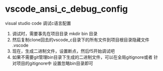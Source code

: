 # vscode_ansi_c_debug_config
visual studio code 调试c语言配置

  1. 调试时，需要事先在项目目录 mkdir bin 目录
  2. 然后复制clone回去的vscode_c目录下的所有文件到项目根目录隐藏文件 .vscode
  3. 现在，生成二进制文件，设置断点，然后f5开始调试吧
  4. 如果不需要git管理bin目录下生成的二进制文件，可以在全局gitignore或者 针对项目的gitignore中 设置忽略bin目录即可
  
